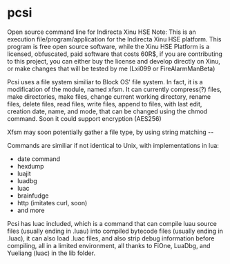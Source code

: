 # pcsi
Open source command line for Indirecta Xinu HSE
Note: This is an execution file/program/application for the Indirecta Xinu HSE platform. This program is free open source software, while the Xinu HSE Platform is a licensed, obfuscated, paid software that costs 60R$, if you are contributing to this project, you can either buy the license and develop directly on Xinu, or make changes that will be tested by me (Lxi099 or FireAlarmManBeta)

Pcsi uses a file system similiar to Block OS' file system. In fact, it is a modification of the module, named xfsm. It can currently compress(?) files, make directories, make files, change current working directory, rename files, delete files, read files, write files, append to files, with last edit, creation date, name, and mode, that can be changed using the chmod command. Soon it could support encryption (AES256)

Xfsm may soon potentially gather a file type, by using string matching --

Commands are similiar if not identical to Unix, with implementations in lua:
- date command
- hexdump
- luajit
- luadbg
- luac
- brainfudge
- http (imitates curl, soon)
- and more

Pcsi has luac included, which is a command that can compile luau source files (usually ending in .luau) into compiled bytecode files (usually ending in .luac), it can also load .luac files, and also strip debug information before compiling, all in a limited environment, all thanks to FiOne, LuaDbg, and Yueliang (luac) in the lib folder.

